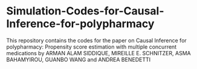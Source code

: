 # Simulation-Codes-for-Causal-Inference-for-polypharmacy

This repository contains the codes for the paper on Causal Inference for polypharmacy: Propensity score estimation with multiple concurrent medications by ARMAN ALAM SIDDIQUE, MIREILLE E. SCHNITZER, ASMA BAHAMYIROU, GUANBO WANG and ANDREA BENEDETTI
